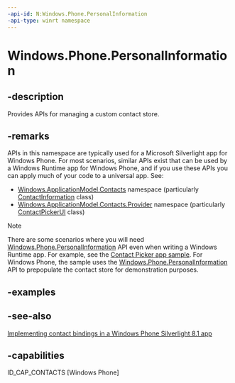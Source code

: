 ```yaml
---
-api-id: N:Windows.Phone.PersonalInformation
-api-type: winrt namespace
---
```


# Windows.Phone.PersonalInformation

## -description
Provides APIs for managing a custom contact store.

## -remarks
APIs in this namespace are typically used for a Microsoft Silverlight app for Windows Phone. For most scenarios, similar APIs exist that can be used by a Windows Runtime app for Windows Phone, and if you use these APIs you can apply much of your code to a universal app. See:
+ [Windows.ApplicationModel.Contacts](../windows.applicationmodel.contacts/windows_applicationmodel_contacts.md) namespace (particularly [ContactInformation](../windows.applicationmodel.contacts/contactinformation.md) class)
+ [Windows.ApplicationModel.Contacts.Provider](../windows.applicationmodel.contacts.provider/windows_applicationmodel_contacts_provider.md) namespace (particularly [ContactPickerUI](../windows.applicationmodel.contacts.provider/contactpickerui.md) class)


> [!NOTE]
> There are some scenarios where you will need [Windows.Phone.PersonalInformation](windows_phone_personalinformation.md) API even when writing a Windows Runtime app. For example, see the [Contact Picker app sample](http://go.microsoft.com/fwlink/p/?linkid=231575). For Windows Phone, the sample uses the [Windows.Phone.PersonalInformation](windows_phone_personalinformation.md) API to prepopulate the contact store for demonstration purposes.

## -examples

## -see-also
[Implementing contact bindings in a Windows Phone Silverlight 8.1 app](https://msdn.microsoft.com/en-us/library/windows/apps/dn642083(v=vs.105).aspx)

## -capabilities
ID_CAP_CONTACTS [Windows Phone]